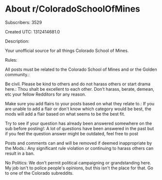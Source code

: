 # About r/ColoradoSchoolOfMines

Subscribers: 3529

Created UTC: 1312414681.0

Description:

Your unofficial source for all things Colorado School of Mines.

Rules:

All posts must be related to the Colorado School of Mines and or the Golden community.: 

Be civil.  Please be kind to others and do not harass others or start drama here.: Thou shalt be excellent to each other.  Don't harass, berate, demean, etc your fellow Redditors for any reason.

Make sure you add flairs to your posts based on what they relate to.: If you are unable to add a flair or don't know which category would be best, the mods will add a flair based on what seems to be the best fit.

Try to see if your question has already been answered somewhere on the sub before posting!: A lot of questions have been answered in the past but if you feel the question answer might be outdated, feel free to post

Posts and comments can and will be removed if deemed inappropriate by the Mods.: Any significant rule violation or continuing to harass others can result in a ban.

No Politics: We don't permit political campaigning or grandstanding here. My job isn't to police people's opinions, but this isn't the place for that. Go to one of the Colorado subreddits.

